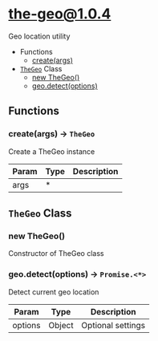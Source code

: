 <!-- // Code generated by coz. DO NOT EDIT. -->
# the-geo@1.0.4

Geo location utility

+ Functions
  + [create(args)](#the-geo-function-create)
+ [`TheGeo`](#the-geo-classes) Class
  + [new TheGeo()](#the-geo-classes-the-geo-constructor)
  + [geo.detect(options)](#the-geo-classes-the-geo-detect)

## Functions

<a class='md-heading-link' name="the-geo-function-create" ></a>

### create(args) -> `TheGeo`

Create a TheGeo instance

| Param | Type | Description |
| ----- | --- | -------- |
| args | * |  |



<a class='md-heading-link' name="the-geo-classes"></a>

## `TheGeo` Class






<a class='md-heading-link' name="the-geo-classes-the-geo-constructor" ></a>

### new TheGeo()

Constructor of TheGeo class



<a class='md-heading-link' name="the-geo-classes-the-geo-detect" ></a>

### geo.detect(options) -> `Promise.<*>`

Detect current geo location

| Param | Type | Description |
| ----- | --- | -------- |
| options | Object | Optional settings |




